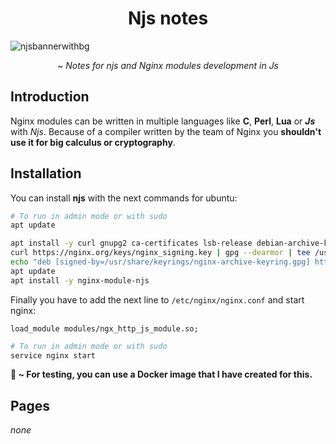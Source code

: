 <h1 align=center>Njs notes</h1>

![njsbannerwithbg](https://user-images.githubusercontent.com/73474137/211214634-324602dc-f9f3-47ad-8435-2723a17a9548.png)

<p align=center><i>~ Notes for njs and Nginx modules development in Js</i></p>

## Introduction

Nginx modules can be written in multiple languages like **C**, **Perl**, **Lua** or ***Js*** with *Njs*. Because of a compiler written by the team of Nginx you **shouldn't use it for big calculus or cryptography**.

## Installation

You can install **njs** with the next commands for ubuntu:

```sh
# To run in admin mode or with sudo
apt update

apt install -y curl gnupg2 ca-certificates lsb-release debian-archive-keyring
curl https://nginx.org/keys/nginx_signing.key | gpg --dearmor | tee /usr/share/keyrings/nginx-archive-keyring.gpg >/dev/null
echo "deb [signed-by=/usr/share/keyrings/nginx-archive-keyring.gpg] http://nginx.org/packages/ubuntu `lsb_release -cs` nginx" | tee /etc/apt/sources.list.d/nginx.list
apt update
apt install -y nginx-module-njs
```

Finally you have to add the next line to `/etc/nginx/nginx.conf` and start nginx:

```
load_module modules/ngx_http_js_module.so;
```

```sh
# To run in admin mode or with sudo
service nginx start
```

**🐳 ~ For testing, you can use a Docker image that I have created for this.**

## Pages

*none*
